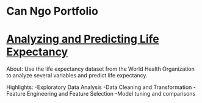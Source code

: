 # Can Ngo Portfolio

# [Analyzing and Predicting Life Expectancy](https://github.com/Cngo2019/Life-Expectancy)

About: Use the life expectancy dataset from the World Health Organization to analyze several variables and predict life expectancy.

Highlights:
  -Exploratory Data Analysis 
  -Data Cleaning and Transformation
  -Feature Engineering and Feature Selection
  -Model tuning and comparisons
